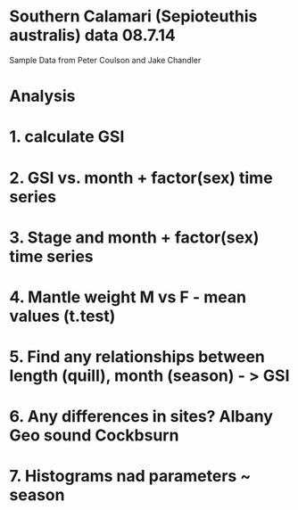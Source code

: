 # Southern Calamari (Sepioteuthis australis) data 08.7.14
Sample Data from Peter Coulson and Jake Chandler


# Analysis

# 1. calculate GSI
# 2. GSI vs. month + factor(sex) time series
# 3. Stage and month  + factor(sex) time series
# 4. Mantle weight M vs F - mean values (t.test)
# 5. Find any relationships between length (quill), month (season) - > GSI
# 6. Any differences in sites? Albany Geo sound Cockbsurn
# 7. Histograms nad parameters ~ season
